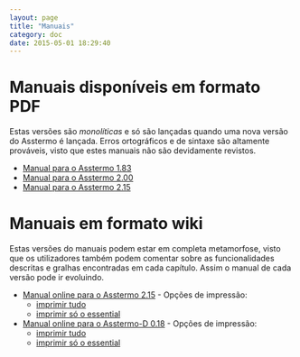 ```yaml
---
layout: page
title: "Manuais"
category: doc
date: 2015-05-01 18:29:40
---
```


# Manuais disponíveis em formato PDF
Estas versões são _monolíticas_ e só são lançadas quando uma nova versão do Asstermo é lançada. Erros ortográficos e de sintaxe são altamente prováveis, visto que estes manuais não são devidamente revistos.

  * [Manual para o Asstermo 1.83](https://github.com/asstermo/K/releases/download/v1.83/O.manual.do.ASSTERMO.pdf)
  * [Manual para o Asstermo 2.00](https://github.com/asstermo/K/releases/download/v2.00/O.manual.do.ASSTERMO.2.00.pdf)
  * [Manual para o Asstermo 2.15](https://github.com/asstermo/K/releases/download/v2.15/O.manual.do.ASSTERMO.2.15.pdf)

# Manuais em formato wiki
Estas versões do manuais podem estar em completa metamorfose, visto que os utilizadores também podem comentar sobre as funcionalidades descritas e gralhas encontradas em cada capítulo. Assim o manual de cada versão pode ir evoluindo.

  * [Manual online para o Asstermo 2.15](ManualAsstermo215.md) - Opções de impressão:
    * [imprimir tudo](#)
    * [imprimir só o essential](#)
  * [Manual online para o Asstermo-D 0.18](ManualAsstermoD018.md) - Opções de impressão:
    * [imprimir tudo](#)
    * [imprimir só o essential](#)